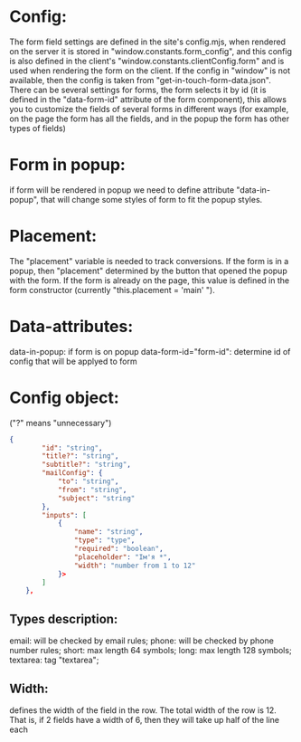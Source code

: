 # Config: 
The form field settings are defined in the site's config.mjs, when rendered on the server it is stored in "window.constants.form_config", and this config is also defined in the client's "window.constants.clientConfig.form" and is used when rendering the form on the client. If the config in "window" is not available, then the config is taken from "get-in-touch-form-data.json". There can be several settings for forms, the form selects it by id (it is defined in the "data-form-id" attribute of the form component), this allows you to customize the fields of several forms in different ways (for example, on the page the form has all the fields, and in the popup the form has other types of fields)

# Form in popup:
if form will be rendered in popup we need to define attribute "data-in-popup", that will change some styles of form to fit the popup styles.

# Placement:
The "placement" variable is needed to track conversions. If the form is in a popup, then "placement" determined by the button that opened the popup with the form. If the form is already on the page, this value is defined in the form constructor (currently "this.placement = 'main' ").

# Data-attributes:
data-in-popup: if form is on popup
data-form-id="form-id": determine id of config that will be applyed to form

# Config object: 
("?" means "unnecessary")
```json
{
        "id": "string",
        "title?": "string",
        "subtitle?": "string",
        "mailConfig": {
            "to": "string",
            "from": "string",
            "subject": "string"
        },
        "inputs": [
            {
                "name": "string",
                "type": "type",
                "required": "boolean",
                "placeholder": "Ім'я *",
                "width": "number from 1 to 12"
            }>
        ]
    },
```
## Types description:
email: will be checked by email rules;
phone: will be checked by phone number rules;
short: max length 64 symbols;
long: max length 128 symbols;
textarea: tag "textarea";

## Width:
defines the width of the field in the row. The total width of the row is 12. That is, if 2 fields have a width of 6, then they will take up half of the line each
